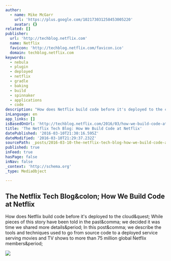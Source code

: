 ```yaml
---
author:
  - name: Mike McGarr
    url: 'https://plus.google.com/102173031258453005220'
    avatar: {}
related: []
publisher:
  url: 'http://techblog.netflix.com'
  name: Netflix
  favicon: 'http://techblog.netflix.com/favicon.ico'
  domain: techblog.netflix.com
keywords:
  - nebula
  - plugin
  - deployed
  - netflix
  - gradle
  - baking
  - build
  - spinnaker
  - applications
  - code
description: "How does Netflix build code before it's deployed to the cloud? While pieces of this story have been told in the past, we decided it was time we shared more details. In this post, we describe the tools and techniques used to go from source code to a deployed service serving movies and TV shows to more than 75 million global Netflix members."
inLanguage: en
app_links: []
isBasedOnUrl: 'http://techblog.netflix.com/2016/03/how-we-build-code-at-netflix.html'
title: 'The Netflix Tech Blog: How We Build Code at Netflix'
datePublished: '2016-03-10T21:30:16.595Z'
dateModified: '2016-03-10T21:29:37.232Z'
sourcePath: _posts/2016-03-10-the-netflix-tech-blog-how-we-build-code-at-netflix.md
published: true
inFeed: true
hasPage: false
inNav: false
_context: 'http://schema.org'
_type: MediaObject

---
```

<article style=""><h1>The Netflix Tech Blog&amp;colon; How We Build Code at Netflix</h1><p>How does Netflix build code before it's deployed to the cloud&amp;quest; While pieces of this story have been told in the past&amp;comma; we decided it was time we shared more details&amp;period; In this post&amp;comma; we describe the tools and techniques used to go from source code to a deployed service serving movies and TV shows to more than 75 million global Netflix members&amp;period;</p><img src="https://lh5.googleusercontent.com/zgWLgJDI54ytgwuj84Des08j0kVwkcng6pOtPvYKVEdJ5u6CU8xl4lU6CRxukiS9xtp4l6IIN0vnMMj6vCQ9uPIqZcZV3oYj0tFO0UF3BNxHoL1oCcivBsq9wcI-zFTSREkhktBd" /></article>